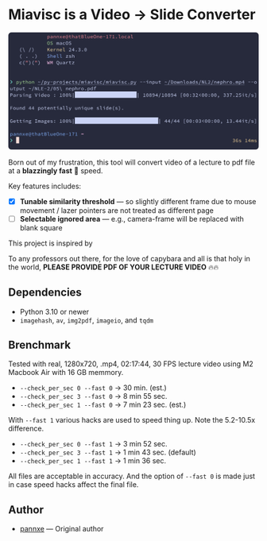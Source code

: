 # Miavisc is a Video → Slide Converter

![alt text](img/image.png)

Born out of my frustration, this tool will convert video of a lecture to pdf file at a **blazzingly fast** 🚀 speed. 

Key features includes:

- [x] **Tunable similarity threshold** — so slightly different frame due to mouse movement / lazer pointers are not treated as different page
- [ ] **Selectable ignored area** — e.g., camera-frame will be replaced with blank square

This project is inspired by 

To any professors out there, for the love of capybara and all is that holy in the world, **PLEASE PROVIDE PDF OF YOUR LECTURE VIDEO** 🔥🔥

## Dependencies
- Python 3.10 or newer
- `imagehash`, `av`, `img2pdf`, `imageio`, and `tqdm`

## Brenchmark
Tested with real, 1280x720, .mp4, 02:17:44, 30 FPS lecture video using M2 Macbook Air with 16 GB memmory.

- `--check_per_sec 0 --fast 0` → 30 min. (est.)
- `--check_per_sec 3 --fast 0` → 8 min 55 sec.
- `--check_per_sec 1 --fast 0` → 7 min 23 sec. (est.)

With `--fast 1` various hacks are used to speed thing up. Note the 5.2-10.5x difference.
- `--check_per_sec 0 --fast 1` → 3 min 52 sec.
- `--check_per_sec 3 --fast 1` → 1 min 43 sec. (default)
- `--check_per_sec 1 --fast 1` → 1 min 36 sec.


All files are acceptable in accuracy. And the option of `--fast 0` is made just in case speed hacks affect the final file. 

## Author
- [pannxe](https://github.com/pannxe) — Original author